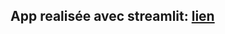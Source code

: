 ## App realisée avec streamlit: [lien](https://narciso-a-myapps-my-streamlit-app-1r8exi.streamlit.app/)
